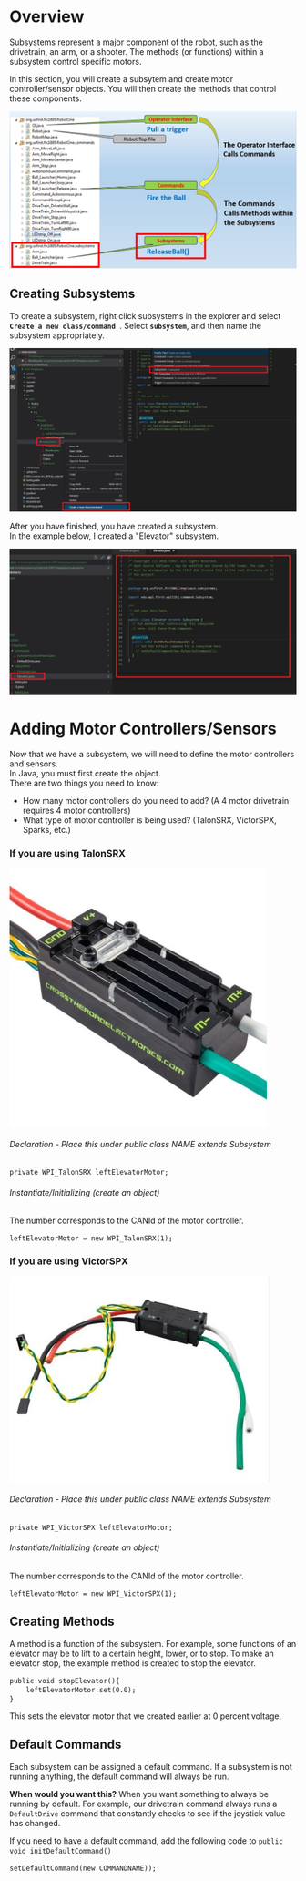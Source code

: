 # Overview
Subsystems represent a major component of the robot, such as the drivetrain, an arm, or a shooter.
The methods (or functions) within a subsystem control specific motors. 

In this section, you will create a subsytem and create motor controller/sensor objects.
You will then create the methods that control these components.


![](img/FlowSubsystem.JPG)

## Creating Subsystems
To create a subsystem, right click subsystems in the explorer and select **`Create a new class/command `**.
Select  **`subsystem`**, and then name the subsystem appropriately.

![](img/CreateSubsystem.JPG)

After you have finished, you have created a subsystem.  
In the example below, I created a "Elevator" subsystem.

![](img/CreatedSubsystem.JPG)

# Adding Motor Controllers/Sensors
Now that we have a subsystem, we will need to define the motor controllers and sensors.  
In Java, you must first create the object.  
There are two things you need to know:
* How many motor controllers do you need to add? (A 4 motor drivetrain requires 4 motor controllers)
* What type of motor controller is being used? (TalonSRX, VictorSPX, Sparks, etc.)


### If you are using TalonSRX

![](img/TalonSRX.JPG)

###### Declaration - Place this under public class NAME extends Subsystem
```
private WPI_TalonSRX leftElevatorMotor;
```


###### Instantiate/Initializing (create an object)       
The number corresponds to the CANId of the motor controller.

```
leftElevatorMotor = new WPI_TalonSRX(1);
```

### If you are using VictorSPX  

![](img/VictorSPX.JPG)

###### Declaration - Place this under public class NAME extends Subsystem
```
private WPI_VictorSPX leftElevatorMotor;
```

###### Instantiate/Initializing (create an object)    
The number corresponds to the CANId of the motor controller.
```
leftElevatorMotor = new WPI_VictorSPX(1);
```

## Creating Methods
A method is a function of the subsystem.
For example, some functions of an elevator may be to lift to a certain height, lower, or to stop.
To make an elevator stop, the example method is created to stop the elevator.

```
public void stopElevator(){
	leftElevatorMotor.set(0.0);
}
```

This sets the elevator motor that we created earlier at 0 percent voltage.

## Default Commands

Each subsystem can be assigned a default command. 
If a subsystem is not running anything, the default command will always be run.

**When would you want this?**
When you want something to always be running by default. For example, our drivetrain command always runs a `DefaultDrive` command that constantly checks to see if the joystick value has changed.

If you need to have a default command, add the following code to `public void initDefaultCommand()`

```
setDefaultCommand(new COMMANDNAME));
```

